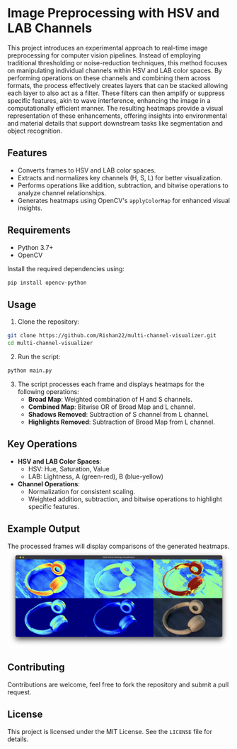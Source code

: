 # Image Preprocessing with HSV and LAB Channels

This project introduces an experimental approach to real-time image preprocessing for computer vision pipelines. Instead of employing traditional thresholding or noise-reduction techniques, this method focuses on manipulating individual channels within HSV and LAB color spaces. By performing operations on these channels and combining them across formats, the process effectively creates layers that can be stacked allowing each layer to also act as a filter. These filters can then amplify or suppress specific features, akin to wave interference, enhancing the image in a computationally efficient manner. The resulting heatmaps provide a visual representation of these enhancements, offering insights into environmental and material details that support downstream tasks like segmentation and object recognition.

## Features

- Converts frames to HSV and LAB color spaces.
- Extracts and normalizes key channels (H, S, L) for better visualization.
- Performs operations like addition, subtraction, and bitwise operations to analyze channel relationships.
- Generates heatmaps using OpenCV's `applyColorMap` for enhanced visual insights.

## Requirements

- Python 3.7+
- OpenCV

Install the required dependencies using:

```bash
pip install opencv-python
```

## Usage

1. Clone the repository:

```bash
git clone https://github.com/Rishan22/multi-channel-visualizer.git
cd multi-channel-visualizer
```

2. Run the script:

```bash
python main.py
```

3. The script processes each frame and displays heatmaps for the following operations:
   - **Broad Map**: Weighted combination of H and S channels.
   - **Combined Map**: Bitwise OR of Broad Map and L channel.
   - **Shadows Removed**: Subtraction of S channel from L channel.
   - **Highlights Removed**: Subtraction of Broad Map from L channel.


## Key Operations

- **HSV and LAB Color Spaces**:
  - HSV: Hue, Saturation, Value
  - LAB: Lightness, A (green-red), B (blue-yellow)
- **Channel Operations**:
  - Normalization for consistent scaling.
  - Weighted addition, subtraction, and bitwise operations to highlight specific features.

## Example Output

The processed frames will display comparisons of the generated heatmaps.
![Description of Image](images/screenshot.png)



## Contributing

Contributions are welcome, feel free to fork the repository and submit a pull request.

## License

This project is licensed under the MIT License. See the `LICENSE` file for details.

